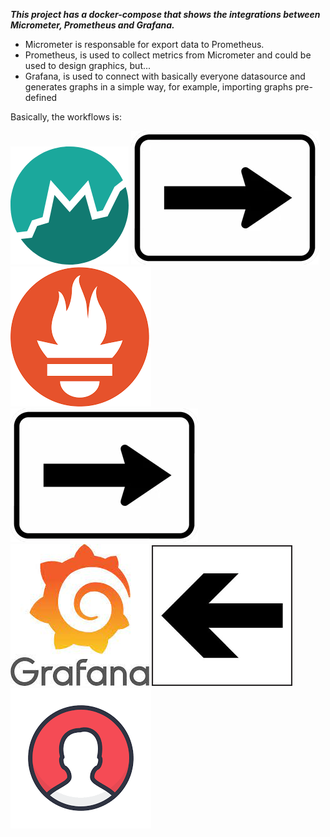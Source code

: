 ***This project has a docker-compose that shows the integrations between
Micrometer, Prometheus and Grafana.***

- Micrometer is responsable for export data to Prometheus.
- Prometheus, is used to collect metrics from Micrometer and could be used to design graphics, but...
- Grafana, is used to connect with basically everyone datasource and
generates graphs in a simple way, for example, importing graphs pre-defined

Basically, the workflows is:

![Micrometer in your appp](images/micrometer.png) 
![](images/arrow.webp)
![Prometheus](images/prometheus.png)
![](images/arrow.webp)
![Grafana](images/grafana.jpg)
![](images/arrow-back.png)
![User](images/user.png)
